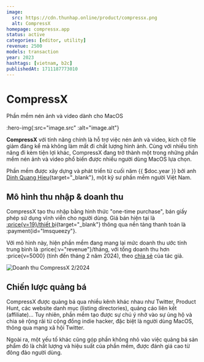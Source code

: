 ```yaml
---
image:
  src: https://cdn.thunhap.online/product/compressx.png
  alt: CompressX
homepage: compressx.app
status: active
categories: [editor, utility]
revenue: 2500
models: transaction
year: 2023
hashtags: [vietnam, b2c]
publishedAt: 1711187773010
---
```


# CompressX

Phần mềm nén ảnh và video dành cho MacOS

:hero-img{:src="image.src" :alt="image.alt"}

__CompressX__ với tính năng chính là hỗ trợ việc nén ảnh và video, kích cỡ file giảm đáng kể mà không làm mất đi chất lượng hình ảnh. Cùng với nhiều tính năng đi kèm tiện lợi khác, CompressX đang trở thành một trong những phần mềm nén ảnh và video phổ biến được nhiều người dùng MacOS lựa chọn.

Phần mềm được xây dựng và phát triển từ cuối năm {{ $doc.year }} bởi anh [Dinh Quang Hieu](https://twitter.com/hieudinh_){target="_blank"}, một kỹ sư phần mềm người Việt Nam.

## Mô hình thu nhập & doanh thu

CompressX tạo thu nhập bằng hình thức "one-time purchase", bán giấy phép sử dụng vĩnh viễn cho người dùng. Giá bán hiện tại là [:price{v=19}/thiết bị](https://compressx.app/pricing){target="_blank"} thông qua nền tảng thanh toán là :payment{id="lmsqueezy"}.

Với mô hình này, hiện phần mềm đang mang lại mức doanh thu ước tính trung bình là :price{:v="revenue"}/tháng, với tổng doanh thu hơn :price{v=5000} (tính đến tháng 2 năm 2024), theo [chia sẻ](https://news.hieudinh.com/p/february-2024) của tác giả.

![Doanh thu CompressX 2/2024](https://substackcdn.com/image/fetch/w_1456,c_limit,f_webp,q_auto:good,fl_progressive:steep/https%3A%2F%2Fsubstack-post-media.s3.amazonaws.com%2Fpublic%2Fimages%2F1e57b6b6-c5b0-4715-ba6f-2629e9038bbf_2002x1354.png)

## Chiến lược quảng bá

CompressX được quảng bá qua nhiều kênh khác nhau như Twitter, Product Hunt, các website danh mục (listing directories), quảng cáo liên kết (affiliate)... Tuy nhiên, phần mềm tạo được sự chú ý nhờ vào sự ủng hộ và chia sẻ rộng rãi từ cộng đồng indie hacker, đặc biệt là người dùng MacOS, thông qua mạng xã hội Twitter.

Ngoài ra, một yếu tố khác cũng góp phần không nhỏ vào việc quảng bá sản phẩm đó là chất lượng và hiệu suất của phần mềm, được đánh giá cao từ đông đảo người dùng.
